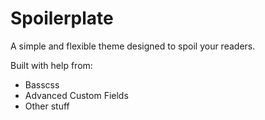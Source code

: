 # Spoilerplate

A simple and flexible theme designed to spoil your readers.

Built with help from:

- Basscss
- Advanced Custom Fields
- Other stuff